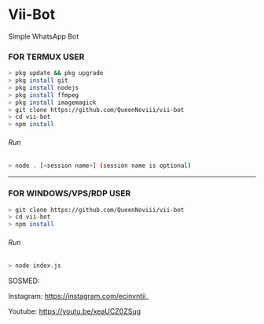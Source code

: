 # Vii-Bot
Simple WhatsApp Bot

### FOR TERMUX USER
```bash
> pkg update && pkg upgrade
> pkg install git
> pkg install nodejs
> pkg install ffmpeg
> pkg install imagemagick
> git clone https://github.com/QueenNoviii/vii-bot
> cd vii-bot
> npm install
```
###### Run
```bash
> node . [<session name>] (session name is optional)
```

---------

### FOR WINDOWS/VPS/RDP USER
```bash
> git clone https://github.com/QueenNoviii/vii-bot
> cd vii-bot
> npm install
```
###### Run
```bash
> node index.js
```
 SOSMED:
 
 Instagram: https://instagram.com/ecinvntii_
 
 Youtube: https://youtu.be/xeaUCZ0ZSug
